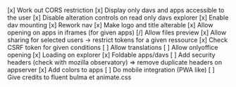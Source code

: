 [x] Work out CORS restriction
[x] Display only davs and apps accessible to the user
[x] Disable alteration controls on read only davs explorer
[x] Enable dav mounting
[x] Rework nav
[x] Make logo and title alterable
[x] Allow opening on apps in iframes (for given apps)
[/] Allow files preview
[x] Allow sharing for selected users -> restrict tokens for a given ressource
[x] Check CSRF token for given conditions
[ ] Allow translations
[ ] Allow onlyoffice opening
[x] Loading on explorer
[x] Foldable apps/davs
[ ] Add security headers (check with mozilla observatory) => remove duplicate headers on appserver
[x] Add colors to apps
[ ] Do mobile integration (PWA like)
[ ] Give credits to fluent bulma et animate.css
